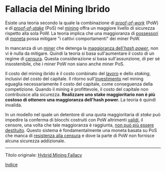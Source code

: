# Fallacia del Mining Ibrido



Esiste una teoria secondo la quale la combinazione di [_proof-of-work_](ch101-glossary.md#proof-of-work) (PoW) e di [_proof-of-stake_](ch101-glossary.md#proof-of-stake) (PoS) nel [mining](ch101-glossary.md#centro-di-mining-mine) offra un maggiore livello di sicurezza rispetto alla sola PoW. La teoria implica che una maggioranza di [possessori](ch101-glossary.md#proprietario) di [moneta](ch101-glossary.md#moneta) possa mitigare "i cattivi comportamenti" dei miner PoW.

In mancanza di un [miner](ch101-glossary.md#miner) che detenga la [maggioranza dell'_hash power_](ch101-glossary.md#maggioranza-dellhash-power), non vi è nulla da mitigare. Quindi la teoria si basa sull'aumentare il costo di un regime di [censura](ch101-glossary.md#censura). Questa considerazione si basa sull'assunzione, di per sé insostenibile, che i miner PoW non siano anche miner PoS.  

Il costo del mining ibrido è il costo combinato del [lavoro](ch101-glossary.md#lavoro) e dello _staking_, inclusivi del costo del capitale. Il ritorno sull'[investimento](ch101-glossary.md#dare-in-prestito---investire) nel mining eguaglia necessariamente il costo del capitale, come conseguenza della competizione. Quando il mining è profittevole, il costo del capitale non contribuisce alla sicurezza. **Realizzare uno stake maggioritario non è più costoso di ottenere una maggioranza dell'hash power.** La teoria è quindi invalida.

In un modello nel quale un detentore di una quota maggioritaria di _stake_ può impedire la conferma di blocchi costruiti con PoW altrimenti [validi](ch101-glossary.md#validità), il censore, una volta che tale maggioranza è raggiunta, [non può più essere destituito](ch072-proof-of-stake-fallacy.md). Questo sistema è fondamentalmente una moneta basata su PoS che manca di [resistenza alla censura](ch028-censorship-resistance-property.md) e dove la parte di PoW non fornisce alcuna sicurezza addizionale.

---

Titolo originale: [Hybrid Mining Fallacy](https://github.com/libbitcoin/libbitcoin-system/wiki/Hybrid-Mining-Fallacy)

[Indice](/README.md)


